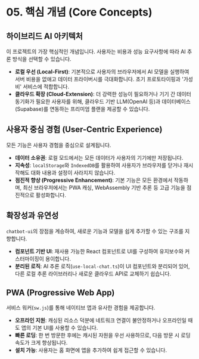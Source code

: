 # 05. 핵심 개념 (Core Concepts)

## 하이브리드 AI 아키텍처

이 프로젝트의 가장 핵심적인 개념입니다. 사용자는 비용과 성능 요구사항에 따라 AI 추론 방식을 선택할 수 있습니다.
*   **로컬 우선 (Local-First)**: 기본적으로 사용자의 브라우저에서 AI 모델을 실행하여 서버 비용을 없애고 데이터 프라이버시를 극대화합니다. 초기 프로토타이핑과 '가성비' 서비스에 적합합니다.
*   **클라우드 확장 (Cloud-Extension)**: 더 강력한 성능이 필요하거나 기기 간 데이터 동기화가 필요한 사용자를 위해, 클라우드 기반 LLM(OpenAI 등)과 데이터베이스(Supabase)를 연동하는 프리미엄 플랜을 제공할 수 있습니다.

## 사용자 중심 경험 (User-Centric Experience)

모든 기능은 사용자 경험을 중심으로 설계됩니다.
*   **데이터 소유권**: 로컬 모드에서는 모든 데이터가 사용자의 기기에만 저장됩니다.
*   **지속성**: `localStorage`와 `IndexedDB`를 활용하여 사용자가 브라우저를 닫거나 재시작해도 대화 내용과 설정이 사라지지 않습니다.
*   **점진적 향상 (Progressive Enhancement)**: 기본 기능은 모든 환경에서 작동하며, 최신 브라우저에서는 PWA 캐싱, WebAssembly 기반 추론 등 고급 기능을 점진적으로 활성화합니다.

## 확장성과 유연성

`chatbot-ui`의 장점을 계승하여, 새로운 기능과 모델을 쉽게 추가할 수 있는 구조를 지향합니다.
*   **컴포넌트 기반 UI**: 재사용 가능한 React 컴포넌트로 UI를 구성하여 유지보수와 커스터마이징이 용이합니다.
*   **분리된 로직**: AI 추론 로직(`use-local-chat.ts`)이 UI 컴포넌트와 분리되어 있어, 다른 로컬 추론 라이브러리나 새로운 클라우드 API로 교체하기 쉽습니다.

## PWA (Progressive Web App)

서비스 워커(`sw.js`)를 통해 네이티브 앱과 유사한 경험을 제공합니다.
*   **오프라인 지원**: 캐싱된 리소스 덕분에 네트워크 연결이 불안정하거나 오프라인일 때도 앱의 기본 UI를 사용할 수 있습니다.
*   **빠른 로딩**: 한 번 방문한 후에는 캐시된 자원을 우선 사용하므로, 다음 방문 시 로딩 속도가 크게 향상됩니다.
*   **설치 가능**: 사용자는 홈 화면에 앱을 추가하여 쉽게 접근할 수 있습니다.

